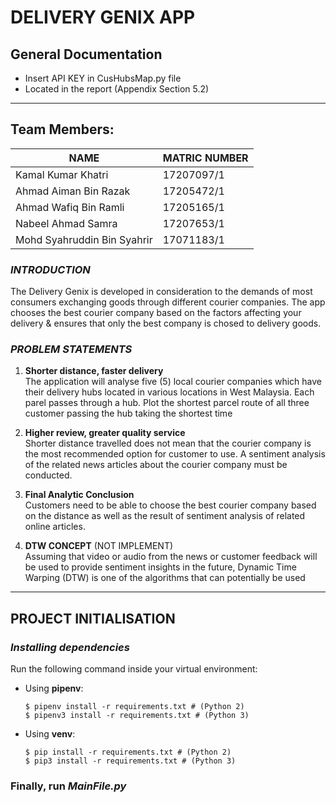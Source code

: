# DELIVERY GENIX APP
## General Documentation
* Insert API KEY in CusHubsMap.py file
* Located in the report (Appendix Section 5.2)
__________
## Team Members:
| NAME      | MATRIC NUMBER |
|---------------------------|-----------|
| Kamal Kumar Khatri         | 17207097/1 |
| Ahmad Aiman Bin Razak	| 17205472/1 |
|Ahmad Wafiq Bin Ramli	|17205165/1 |
|Nabeel Ahmad Samra	| 17207653/1|
|Mohd Syahruddin Bin Syahrir | 17071183/1|

### _INTRODUCTION_
The Delivery Genix is developed in consideration to the demands of most consumers exchanging goods through different courier companies. The app chooses the best courier company based on the factors affecting your delivery & ensures that only the best company is chosed to delivery goods. <br> 

### _PROBLEM STATEMENTS_
1. **Shorter distance, faster delivery** <br>
The application will analyse five
(5) local courier companies which have their delivery hubs located in various locations in West Malaysia. Each parel passes through a hub. Plot the shortest parcel route of all three customer passing the hub taking the shortest time
   

2. **Higher review, greater quality service** <br>
Shorter distance travelled does not mean that the courier company is the most
recommended option for customer to use. A sentiment analysis of the related news articles about the
courier company must be conducted.
   

3. **Final Analytic Conclusion** <br>
Customers need to be able to choose the best courier company based on the distance as well
as the result of sentiment analysis of related online articles.
   

4. **DTW CONCEPT** (NOT IMPLEMENT)<br>
Assuming that video or audio from the news or customer feedback will be used to provide
sentiment insights in the future, Dynamic Time Warping (DTW) is one of the algorithms that can
potentially be used
__________


## PROJECT INITIALISATION

### _Installing dependencies_

Run the following command inside your virtual environment:

- Using **pipenv**:
    ```Shell
    $ pipenv install -r requirements.txt # (Python 2)
    $ pipenv3 install -r requirements.txt # (Python 3)
    ``` 
- Using **venv**:
    ```Shell
    $ pip install -r requirements.txt # (Python 2)
    $ pip3 install -r requirements.txt # (Python 3)
    ```
  
### Finally, run _**MainFile.py**_
